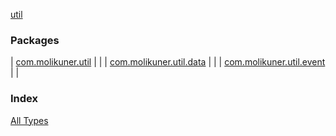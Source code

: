 [util](./index.md)

### Packages

| [com.molikuner.util](com.molikuner.util/index.md) |  |
| [com.molikuner.util.data](com.molikuner.util.data/index.md) |  |
| [com.molikuner.util.event](com.molikuner.util.event/index.md) |  |

### Index

[All Types](alltypes/index.md)